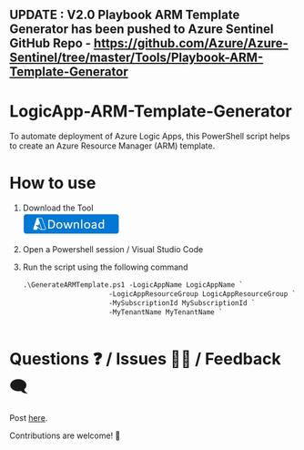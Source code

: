 
## UPDATE : V2.0 Playbook ARM Template Generator has been pushed to Azure Sentinel GitHub Repo - https://github.com/Azure/Azure-Sentinel/tree/master/Tools/Playbook-ARM-Template-Generator

# LogicApp-ARM-Template-Generator
To automate deployment of Azure Logic Apps, this PowerShell script helps to create an Azure Resource Manager (ARM) template.

# How to use
1. Download the Tool  
   [![Download](./images/Download.png)](https://aka.ms/LogicAppARMGenerator)

2. Open a Powershell session / Visual Studio Code

3. Run the script using the following command  
   ```  
   .\GenerateARMTemplate.ps1 -LogicAppName LogicAppName `
                        -LogicAppResourceGroup LogicAppResourceGroup `
                        -MySubscriptionId MySubscriptionId `
                        -MyTenantName MyTenantName `
                        
   ```

# Questions ❓ / Issues 🙋‍♂️ / Feedback 🗨
Post [here](https://github.com/andedevsecops/LogicApp-ARM-Template-Generator/issues).

Contributions are welcome! 👏
